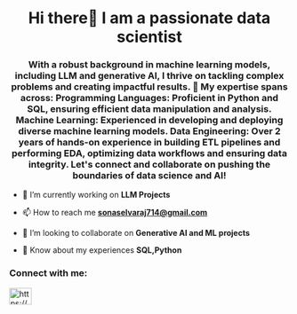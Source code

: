 <h1 align="center">Hi there👋 I am a passionate data scientist</h1>
<h3 align="center">With a robust background in machine learning models, including LLM and generative AI, I thrive on tackling complex problems and creating impactful results. 🔧 My expertise spans across: Programming Languages: Proficient in Python and SQL, ensuring efficient data manipulation and analysis. Machine Learning: Experienced in developing and deploying diverse machine learning models. Data Engineering: Over 2 years of hands-on experience in building ETL pipelines and performing EDA, optimizing data workflows and ensuring data integrity. Let's connect and collaborate on pushing the boundaries of data science and AI!</h3>

- 🔭 I’m currently working on **LLM Projects**

- 📫 How to reach me **sonaselvaraj714@gmail.com**

- 👯 I’m looking to collaborate on **Generative AI and ML projects**

- 📄 Know about my experiences **SQL,Python**

<h3 align="left">Connect with me:</h3>
<p align="left">
<a href="https://linkedin.com/in/https://www.linkedin.com/in/sona-selvaraj/" target="blank"><img align="center" src="https://raw.githubusercontent.com/rahuldkjain/github-profile-readme-generator/master/src/images/icons/Social/linked-in-alt.svg" alt="https://www.linkedin.com/in/sona-selvaraj/" height="30" width="40" /></a>
</p>


